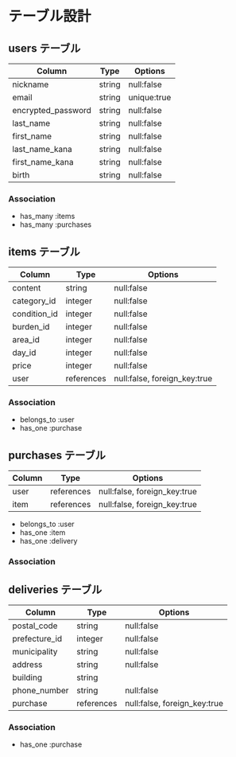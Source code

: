 # テーブル設計

## users テーブル

| Column             | Type   | Options     | 
| ------------------ | ------ | ----------- | 
| nickname           | string | null:false  | 
| email              | string | unique:true | 
| encrypted_password | string | null:false  | 
| last_name          | string | null:false  | 
| first_name         | string | null:false  | 
| last_name_kana     | string | null:false  | 
| first_name_kana    | string | null:false  | 
| birth              | string | null:false  |

### Association

- has_many :items
- has_many :purchases

## items テーブル

| Column       | Type       | Options                      | 
| ------------ | ---------- | ---------------------------- | 
| content      | string     | null:false                   | 
| category_id  | integer    | null:false                   | 
| condition_id | integer    | null:false                   | 
| burden_id    | integer    | null:false                   | 
| area_id      | integer    | null:false                   | 
| day_id       | integer    | null:false                   | 
| price        | integer    | null:false                   | 
| user         | references | null:false, foreign_key:true |

### Association

- belongs_to :user
- has_one :purchase

## purchases テーブル

| Column | Type       | Options                      | 
| ------ | ---------- | ---------------------------- | 
| user   | references | null:false, foreign_key:true | 
| item   | references | null:false, foreign_key:true |

- belongs_to :user
- has_one :item
- has_one :delivery

### Association

## deliveries テーブル

| Column        | Type       | Options                      | 
| ------------- | ---------- | ---------------------------- | 
| postal_code   | string     | null:false                   | 
| prefecture_id | integer    | null:false                   | 
| municipality  | string     | null:false                   | 
| address       | string     | null:false                   | 
| building      | string     |                              | 
| phone_number  | string     | null:false                   | 
| purchase      | references | null:false, foreign_key:true | 

### Association

- has_one :purchase